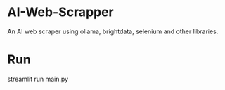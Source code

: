 # AI-Web-Scrapper

An AI web scraper using ollama, brightdata, selenium and other libraries.

# Run

streamlit run main.py
